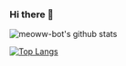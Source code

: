 ### Hi there 👋

![meoww-bot's github stats](https://github-readme-stats.vercel.app/api?username=meoww-bot&show_icons=true)

[![Top Langs](https://github-readme-stats.vercel.app/api/top-langs/?username=meoww-bot&layout=compact&langs_count=12)](https://github.com/meoww-bot/github-readme-stats)

<!--
**yanxiangrong/yanxiangrong** is a ✨ _special_ ✨ repository because its `README.md` (this file) appears on your GitHub profile.

Here are some ideas to get you started:

- 🔭 I’m currently working on ...
- 🌱 I’m currently learning ...
- 👯 I’m looking to collaborate on ...
- 🤔 I’m looking for help with ...
- 💬 Ask me about ...
- 📫 How to reach me: ...
- 😄 Pronouns: ...
- ⚡ Fun fact: ...
-->
